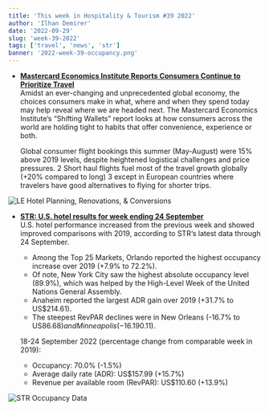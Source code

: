 ```yaml
---
title: 'This week in Hospitality & Tourism #39 2022'
author: 'Ilhan Demirer'
date: '2022-09-29'
slug: 'week-39-2022'
tags: ['travel', 'news', 'str']
banner: '2022-week-39-occupancy.png'
---
```


- **[Mastercard Economics Institute Reports Consumers Continue to Prioritize Travel](https://www.hotelnewsresource.com/article122847.html)**  
  Amidst an ever-changing and unprecedented global economy, the choices consumers make in what, where and when they spend today may help reveal where we are headed next. The Mastercard Economics Institute’s “Shifting Wallets” report looks at how consumers across the world are holding tight to habits that offer convenience, experience or both.

  Global consumer flight bookings this summer (May-August) were 15% above 2019 levels, despite heightened logistical challenges and price pressures. 2 Short haul flights fuel most of the travel growth globally (+20% compared to long) 3 except in European countries where travelers have good alternatives to flying for shorter trips.

![LE Hotel Planning, Renovations, & Conversions](/images/blogimages/2022-week-38-construction.png)

- **[STR: U.S. hotel results for week ending 24 September](https://str.com/press-release/str-us-hotel-results-week-ending-24-september)**  
  U.S. hotel performance increased from the previous week and showed improved comparisons with 2019, according to STR‘s latest data through 24 September.

  - Among the Top 25 Markets, Orlando reported the highest occupancy increase over 2019 (+7.9% to 72.2%).
  - Of note, New York City saw the highest absolute occupancy level (89.9%), which was helped by the High-Level Week of the United Nations General Assembly.
  - Anaheim reported the largest ADR gain over 2019 (+31.7% to US$214.61).
  - The steepest RevPAR declines were in New Orleans (-16.7% to US$86.68) and Minneapolis (-16.1% to US$90.11).

  18-24 September 2022 (percentage change from comparable week in 2019):

  - Occupancy: 70.0% (-1.5%)
  - Average daily rate (ADR): US$157.99 (+15.7%)
  - Revenue per available room (RevPAR): US$110.60 (+13.9%)

![STR Occupancy Data](/images/blogimages/2022-week-39-occupancy.png)
